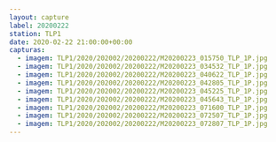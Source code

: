 ```yaml
---
layout: capture
label: 20200222
station: TLP1
date: 2020-02-22 21:00:00+00:00
capturas:
  - imagem: TLP1/2020/202002/20200222/M20200223_015750_TLP_1P.jpg
  - imagem: TLP1/2020/202002/20200222/M20200223_034532_TLP_1P.jpg
  - imagem: TLP1/2020/202002/20200222/M20200223_040622_TLP_1P.jpg
  - imagem: TLP1/2020/202002/20200222/M20200223_042805_TLP_1P.jpg
  - imagem: TLP1/2020/202002/20200222/M20200223_045225_TLP_1P.jpg
  - imagem: TLP1/2020/202002/20200222/M20200223_045643_TLP_1P.jpg
  - imagem: TLP1/2020/202002/20200222/M20200223_071600_TLP_1P.jpg
  - imagem: TLP1/2020/202002/20200222/M20200223_072507_TLP_1P.jpg
  - imagem: TLP1/2020/202002/20200222/M20200223_072807_TLP_1P.jpg
---
```

